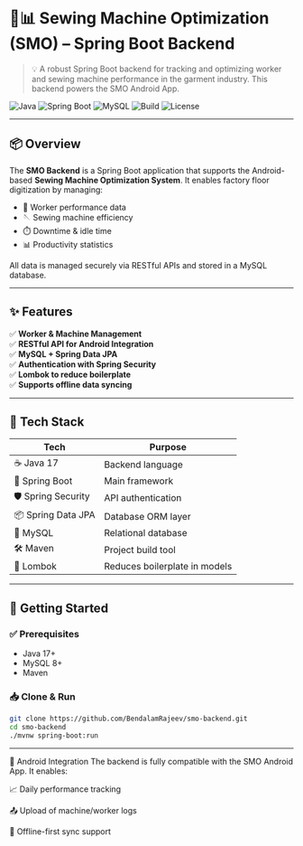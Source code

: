 # 🧵📊 Sewing Machine Optimization (SMO) – Spring Boot Backend

> 💡 A robust Spring Boot backend for tracking and optimizing worker and sewing machine performance in the garment industry. This backend powers the SMO Android App.

![Java](https://img.shields.io/badge/Java-17-blue?logo=java)
![Spring Boot](https://img.shields.io/badge/Spring_Boot-3.0-green?logo=spring)
![MySQL](https://img.shields.io/badge/Database-MySQL-orange?logo=mysql)
![Build](https://img.shields.io/badge/Build-Maven-brightgreen?logo=apache-maven)
![License](https://img.shields.io/github/license/BendalamRajeev/smo-backend)

---

## 📦 Overview

The **SMO Backend** is a Spring Boot application that supports the Android-based **Sewing Machine Optimization System**. It enables factory floor digitization by managing:

- 👷 Worker performance data
- 🪡 Sewing machine efficiency
- ⏱️ Downtime & idle time
- 📊 Productivity statistics

All data is managed securely via RESTful APIs and stored in a MySQL database.

---

## ✨ Features

✅ **Worker & Machine Management**  
✅ **RESTful API for Android Integration**  
✅ **MySQL + Spring Data JPA**  
✅ **Authentication with Spring Security**  
✅ **Lombok to reduce boilerplate**  
✅ **Supports offline data syncing**  

---

## 🔧 Tech Stack

| Tech          | Purpose                            |
|---------------|------------------------------------|
| ☕ Java 17     | Backend language                   |
| 🌱 Spring Boot| Main framework                     |
| 🛡️ Spring Security | API authentication           |
| 📦 Spring Data JPA | Database ORM layer            |
| 🐬 MySQL       | Relational database                |
| 🛠️ Maven       | Project build tool                |
| 🔁 Lombok      | Reduces boilerplate in models      |

---
## 🚀 Getting Started

### ✅ Prerequisites

- Java 17+
- MySQL 8+
- Maven

### 📥 Clone & Run

```bash
git clone https://github.com/BendalamRajeev/smo-backend.git
cd smo-backend
./mvnw spring-boot:run
```
---
📲 Android Integration
The backend is fully compatible with the SMO Android App. It enables:

📈 Daily performance tracking

📤 Upload of machine/worker logs

🔄 Offline-first sync support

